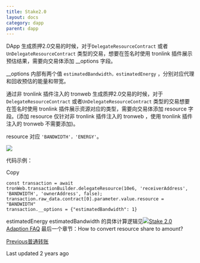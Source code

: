 ```yaml
---
title: Stake2.0
layout: docs
category: dapp
parent: dapp
---
```


DApp 生成质押2.0交易的时候，对于`DelegateResourceContract` 或者`UnDelegateResourceContract` 类型的交易，想要在签名时使用 tronlink 插件展示预估结果，需要向交易体添加 __options 字段。

__options 内部有两个值 `estimatedBandwidth，estimatedEnergy` ，分别对应代理和回收预估的能量和带宽。

通过非 tronlink 插件注入的 tronweb 生成质押2.0交易的时候，对于`DelegateResourceContract` 或者`UnDelegateResourceContract` 类型的交易想要在签名时使用 tronlink 插件展示资源对应的类型，需要向交易体添加 resource 字段。(添加 resource 仅针对非 tronlink 插件注入的 tronweb ，使用 tronlink 插件注入的 tronweb 不需要添加)。

resource 对应 `'BANDWIDTH'，'ENERGY'`。

![](https://docs-zh.tronlink.org/~gitbook/image?url=https%3A%2F%2F1166523713-files.gitbook.io%2F%7E%2Ffiles%2Fv0%2Fb%2Fgitbook-x-prod.appspot.com%2Fo%2Fspaces%252FCXoQmcUHNY97twQ2Y2PY%252Fuploads%252FQEIMfPng69F1p3qKJwfu%252Fimage1.png%3Falt%3Dmedia&width=768&dpr=4&quality=100&sign=938407c6&sv=2)

代码示例：

Copy

    const transaction = await tronWeb.transactionBuilder.delegateResource(10e6, 'receiverAddress', 'BANDWIDTH', 'ownerAddress', false);
    transaction.raw_data.contract[0].parameter.value.resource = "BANDWIDTH"
    transaction.__options = {"estimatedBandwidth": 1}

estimatedEnergy estimatedBandwidth 的具体计算逻辑见![](https://docs-zh.tronlink.org/~gitbook/image?url=https%3A%2F%2F1166523713-files.gitbook.io%2F%7E%2Ffiles%2Fv0%2Fb%2Fgitbook-x-prod.appspot.com%2Fo%2Fspaces%252FCXoQmcUHNY97twQ2Y2PY%252Fuploads%252FXBi2ghdtBKVhNXcAhoNV%252Fimage2.png%3Falt%3Dmedia&width=300&dpr=4&quality=100&sign=56a9a3dd&sv=2)[Stake 2.0 Adaption FAQ](https://www.google.com/url?q=https://coredevs.medium.com/stake-2-0-adaption-faq-66bafdf53606&sa=D&source=editors&ust=1684151119972747&usg=AOvVaw0msvWulJZhW6xn5QU461cb) 最后一个章节：How to convert resource share to amount?

[Previous普通转账](https://docs-zh.tronlink.org/dapp/pu-tong-zhuan-zhang)

Last updated 2 years ago